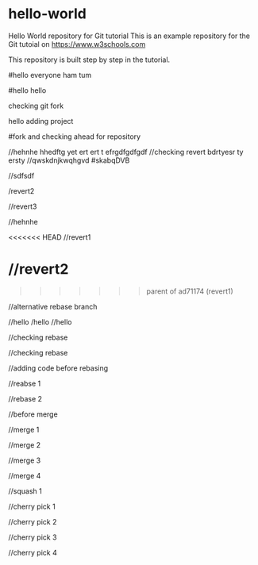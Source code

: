 # hello-world
Hello World repository for Git tutorial
This is an example repository for the Git tutoial on https://www.w3schools.com

This repository is built step by step in the tutorial.

#hello everyone ham tum

#hello hello


checking git fork


hello adding project

#fork and checking ahead for repository


//hehnhe
hhedftg yet ert ert t efrgdfgdfgdf
//checking revert
bdrtyesr ty ersty
//qwskdnjkwqhgvd
#skabqDVB

//sdfsdf

/revert2

//revert3


//hehnhe

<<<<<<< HEAD
//revert1

//revert2
=======
>>>>>>> parent of ad71174 (revert1)


//alternative rebase branch


//hello
/hello
//hello



//checking rebase


//checking rebase


//adding code before rebasing

//reabse 1

//rebase 2


//before merge

//merge 1

//merge 2

//merge 3

//merge 4


//squash 1

//cherry pick 1

//cherry pick 2

//cherry pick 3

//cherry pick 4